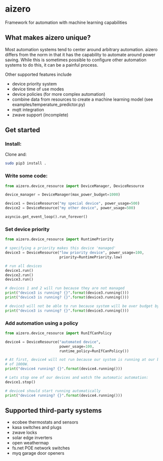 # aizero
Framework for automation with machine learning capabilities

## What makes aizero unique?

Most automation systems tend to center around arbitrary automation. aizero
differs from the norm in that it has the capability to automate around power
saving. While this is sometimes possible to configure other automation systems
to do this, it can be a painful process.

Other supported features include
- device priority system
- device time of use modes
- device policies (for more complex automation)
- combine data from resources to create a machine learning model 
  (see examples/temperature_predictor.py)
- mqtt integration
- zwave support (incomplete)

## Get started

### Install:
Clone and:

```bash
sudo pip3 install .
```

### Write some code:

```python
from aizero.device_resource import DeviceManager, DeviceResource

device_manager = DeviceManager(max_power_budget=1000)

device1 = DeviceResource("my special device", power_usage=500)
device2 = DeviceResource("my other device", power_usage=500)

asyncio.get_event_loop().run_forever()
```

### Set device priority

```python
from aizero.device_resource import RuntimePriority

# specifying a priority makes this device 'managed'
device3 = DeviceResource("low priority device", power_usage=100, 
                         priority=RuntimePriority.low)

# run all devices
device1.run()
device2.run()
device3.run()

# devices 1 and 2 will run because they are not managed
print("device3 is running? {}".format(device3.running()))
print("device3 is running? {}".format(device3.running()))

# device3 will not be able to run because system will be over budget by 100W
print("device3 is running? {}".format(device3.running()))
```

### Add automation using a policy

```python
from aizero.device_resource import RunIfCanPolicy

device4 = DeviceResource("automated device",
                         power_usage=100,
                         runtime_policy=RunIfCanPolicy())

# At first, device4 will not run because our system is running at our budget
# of 1000W.
print("device4 running? {}".format(device4.running()))

# Lets stop one of our devices and watch the automatic automation:
device1.stop()

# device4 should start running automatically
print("device4 running? {}".format(device4.running()))
```

## Supported third-party systems

- ecobee thermostats and sensors
- kasa switches and plugs
- zwave locks
- solar edge inverters
- open weathermap
- fs.net POE network switches
- myq garage door openers

